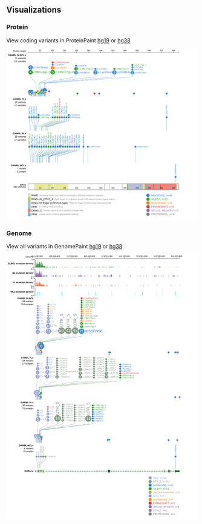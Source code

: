 ## Visualizations
### Protein
View coding variants in ProteinPaint [hg19](https://morinlab.github.io/LLMPP/GAMBL/DTX1_protein.html)  or [hg38](https://morinlab.github.io/LLMPP/GAMBL/DTX1_protein_hg38.html)

![](images/proteinpaint/DTX1_NM_004416.svg)

### Genome
View all variants in GenomePaint [hg19](https://morinlab.github.io/LLMPP/GAMBL/DTX1.html)  or [hg38](https://morinlab.github.io/LLMPP/GAMBL/DTX1_hg38.html)

![](images/proteinpaint/DTX1.svg)

